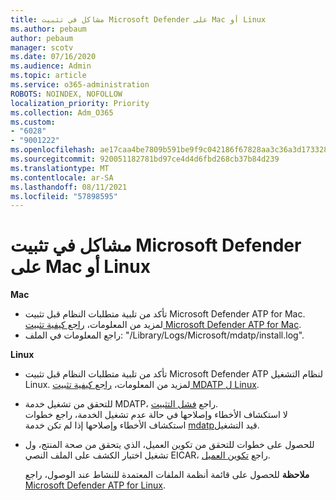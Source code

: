 ```yaml
---
title: مشاكل في تثبيت Microsoft Defender على Mac أو Linux
ms.author: pebaum
author: pebaum
manager: scotv
ms.date: 07/16/2020
ms.audience: Admin
ms.topic: article
ms.service: o365-administration
ROBOTS: NOINDEX, NOFOLLOW
localization_priority: Priority
ms.collection: Adm_O365
ms.custom:
- "6028"
- "9001222"
ms.openlocfilehash: ae17caa4be7809b591be9f9c042186f67828aa3c36a3d17332806e4d92545dc6
ms.sourcegitcommit: 920051182781bd97ce4d4d6fbd268cb37b84d239
ms.translationtype: MT
ms.contentlocale: ar-SA
ms.lasthandoff: 08/11/2021
ms.locfileid: "57898595"
---
```

# <a name="issues-installing-microsoft-defender-on-mac-or-linux"></a>مشاكل في تثبيت Microsoft Defender على Mac أو Linux

**Mac**

- تأكد من تلبية متطلبات النظام قبل تثبيت Microsoft Defender ATP for Mac. لمزيد من المعلومات، [راجع كيفية تثبيت Microsoft Defender ATP for Mac](https://docs.microsoft.com/windows/security/threat-protection/microsoft-defender-atp/microsoft-defender-atp-mac#how-to-install-microsoft-defender-atp-for-mac).  
- راجع المعلومات في الملف: "/Library/Logs/Microsoft/mdatp/install.log".

**Linux**

- تأكد من تلبية متطلبات النظام قبل تثبيت Microsoft Defender ATP لنظام التشغيل Linux. لمزيد من المعلومات، [راجع كيفية تثبيت MDATP ل Linux](https://docs.microsoft.com/windows/security/threat-protection/microsoft-defender-atp/microsoft-defender-atp-linux#system-requirements). 
- للتحقق من تشغيل خدمة MDATP، راجع [فشل التثبيت](https://docs.microsoft.com/windows/security/threat-protection/microsoft-defender-atp/linux-support-install#installation-failed).  
    لا استكشاف الأخطاء وإصلاحها في حالة عدم تشغيل الخدمة، راجع خطوات استكشاف الأخطاء وإصلاحها إذا لم تكن خدمة [mdatp](https://docs.microsoft.com/windows/security/threat-protection/microsoft-defender-atp/linux-support-install#steps-to-troubleshoot-if-mdatp-service-isnt-running)قيد التشغيل.
- للحصول على خطوات للتحقق من تكوين العميل، الذي يتحقق من صحة المنتج، ول تشغيل اختبار الكشف على الملف النصي EICAR، راجع [تكوين العميل](https://docs.microsoft.com/windows/security/threat-protection/microsoft-defender-atp/linux-install-manually#client-configuration).  

    **ملاحظة** للحصول على قائمة أنظمة الملفات المعتمدة للنشاط عند الوصول، راجع [Microsoft Defender ATP for Linux](https://docs.microsoft.com/windows/security/threat-protection/microsoft-defender-atp/microsoft-defender-atp-linux#system-requirements).